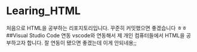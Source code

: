 # Learing_HTML
처음으로 HTML을 공부하는 리포지토리입니다. 꾸준히 커밋했으면 좋겠습니다 ㅎㅎ
##Visual Studio Code 연동
vscode와 연동해서 제 개인 컴퓨터들에서 HTML을 공부하고자 합니다.
잘 연동이 됐으면 좋겠는데 이게 안되네용;;
